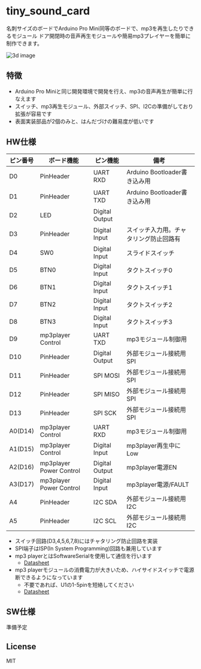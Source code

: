 # tiny_sound_card
名刺サイズのボードでArduino Pro Mini同等のボードで、mp3を再生したりできるモジュール
ドア開閉時の音声再生モジュールや簡易mp3プレイヤーを簡単に制作できます。

![3d image](https://user-images.githubusercontent.com/4300987/44944524-842db600-ae13-11e8-8a1e-cda6e6e73d0d.png)

## 特徴

* Arduino Pro Miniと同じ開発環境で開発を行え、mp3の音声再生が簡単に行なえます
* スイッチ、mp3再生モジュール、外部スイッチ、SPI、I2Cの準備がしており拡張が容易です
* 表面実装部品が2個のみと、はんだづけの難易度が低いです

## HW仕様

ピン番号 | ボード機能 | ピン機能 | 備考
--------|-------|------|---
D0 | PinHeader | UART RXD | Arduino Bootloader書き込み用
D1 | PinHeader | UART TXD | Arduino Bootloader書き込み用
D2 | LED | Digital Output |
D3 | PinHeader | Digital Input | スイッチ入力用。チャタリング防止回路有
D4 | SW0 | Digital Input | スライドスイッチ
D5 | BTN0 | Digital Input | タクトスイッチ0
D6 | BTN1 | Digital Input | タクトスイッチ1
D7 | BTN2 | Digital Input | タクトスイッチ2
D8 | BTN3 | Digital Input | タクトスイッチ3
D9 | mp3player Control | UART TXD | mp3モジュール制御用
D10 | PinHeader | Digital Output | 外部モジュール接続用SPI
D11 | PinHeader | SPI MOSI | 外部モジュール接続用SPI
D12 | PinHeader | SPI MISO | 外部モジュール接続用SPI
D13 | PinHeader | SPI SCK | 外部モジュール接続用SPI
A0(D14) | mp3player Control | UART RXD | mp3モジュール制御用
A1(D15) | mp3player Control | Digital Input | mp3player再生中にLow
A2(D16) | mp3player Power Control | Digital Output | mp3player電源EN
A3(D17) | mp3player Power Control | Digital Input | mp3player電源/FAULT
A4 | PinHeader | I2C SDA | 外部モジュール接続用I2C
A5 | PinHeader | I2C SCL | 外部モジュール接続用I2C


* スイッチ回路(D3,4,5,6,7,8)にはチャタリング防止回路を実装
* SPI端子はISP(In System Programming)回路も兼用しています
* mp3 playerとはSoftwareSerialを使用して通信を行います
  * [Datasheet](http://akizukidenshi.com/download/ds/dfrobot/DFPlayer_Mini_Manual.pdf)
* mp3 playerモジュールの消費電力が大きいため、ハイサイドスイッチで電源断できるようになっています
  * 不要であれば、U1の1-5pinを短絡してください
   * [Datasheet](https://docs-apac.rs-online.com/webdocs/140d/0900766b8140da8f.pdf)


## SW仕様

準備予定

## License

MIT
